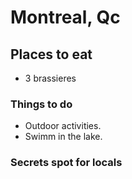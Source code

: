 # Montreal, Qc

## Places to eat
- 3 brassieres

### Things to do
- Outdoor activities.
- Swimm in the lake.

### Secrets spot for locals
